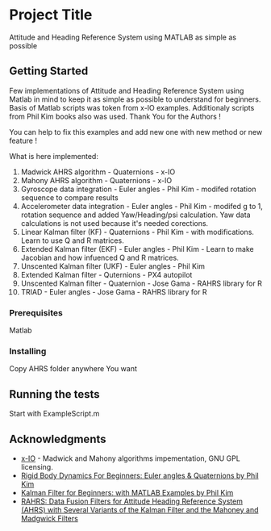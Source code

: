 # Project Title

Attitude and Heading Reference System using MATLAB as simple as possible

## Getting Started

Few implementations of Attitude and Heading Reference System using Matlab in mind to keep it as simple as possible to understand for beginners.
Basis of Matlab scripts was token from x-IO examples. Additionaly scripts from Phil Kim books also was used. Thank You for the Authors !

You can help to fix this examples and add new one with new method or new feature !

What is here implemented:
1. Madwick AHRS algorithm           - Quaternions  	- x-IO
2. Mahony AHRS algorithm            - Quaternions  	- x-IO
3. Gyroscope data integration 		- Euler angles 	- Phil Kim - modifed rotation sequence to compare results
4. Accelerometer data integration 	- Euler angles 	- Phil Kim - modifed g to 1, rotation sequence and added Yaw/Heading/psi calculation. Yaw data calculations is not used because it's needed corections. 
5. Linear Kalman filter (KF) 		- Quaternions 	- Phil Kim - with modifications. Learn to use Q and R matrices.
6. Extended Kalman filter (EKF)     - Euler angles  - Phil Kim - Learn to make Jacobian and how infuenced Q and R matrices.
7. Unscented Kalman filter (UKF)    - Euler angles  - Phil Kim
8. Extended Kalman filter           - Quternions    - PX4 autopilot
9. Unscented Kalman filter          - Quaternion    - Jose Gama - RAHRS library for R           
10. TRIAD                           - Euler angles  - Jose Gama - RAHRS library for R        


### Prerequisites

Matlab

### Installing

Copy AHRS folder anywhere You want

## Running the tests

Start with ExampleScript.m

## Acknowledgments

* [x-IO](http://x-io.co.uk/open-source-imu-and-ahrs-algorithms/) - Madwick and Mahony algorithms impementation, GNU GPL licensing.
* [Rigid Body Dynamics For Beginners: Euler angles & Quaternions by Phil Kim](https://www.amazon.com/Rigid-Body-Dynamics-Beginners-Quaternions/dp/1493598201/ref=pd_bxgy_14_img_2?_encoding=UTF8&pd_rd_i=1493598201&pd_rd_r=92KWPRT3Z44FNK23HVHT&pd_rd_w=bvcMo&pd_rd_wg=dbg68&psc=1&refRID=92KWPRT3Z44FNK23HVHT)
* [Kalman Filter for Beginners: with MATLAB Examples by Phil Kim](https://www.amazon.com/Kalman-Filter-Beginners-MATLAB-Examples/dp/1463648359/ref=pd_lpo_sbs_14_img_1/133-5670404-7424740?_encoding=UTF8&psc=1&refRID=NJK9K8J8BGJXA8147E8P)
* [RAHRS: Data Fusion Filters for Attitude Heading Reference System (AHRS) with Several Variants of the Kalman Filter and the Mahoney and Madgwick Filters](https://r-forge.r-project.org/R/?group_id=1847)

